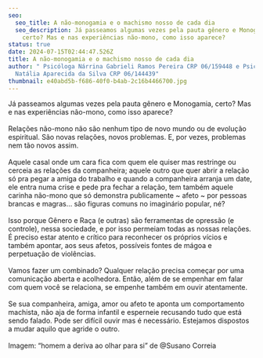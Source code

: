 ```yaml
---
seo:
  seo_title: A não-monogamia e o machismo nosso de cada dia
  seo_description: Já passeamos algumas vezes pela pauta gênero e Monogamia,
    certo? Mas e nas experiências não-mono, como isso aparece?
status: true
date: 2024-07-15T02:44:47.526Z
title: A não-monogamia e o machismo nosso de cada dia
author: " Psicóloga Nárrina Gabrieli Ramos Pereira CRP 06/159448 e Psicóloga
  Natália Aparecida da Silva CRP 06/144439"
thumbnail: e40abd5b-f686-40f0-b4ab-2c16b4466700.jpg
---
```

<!--StartFragment-->

Já passeamos algumas vezes pela pauta gênero e Monogamia, certo? Mas e nas experiências não-mono, como isso aparece?\
\
Relações não-mono não são nenhum tipo de novo mundo ou de evolução espiritual. São novas relações, novos problemas. E, por vezes, problemas nem tão novos assim.\
\
Aquele casal onde um cara fica com quem ele quiser mas restringe ou cerceia as relações da companheira; aquele outro que quer abrir a relação só pra pegar a amiga do trabalho e quando a companheira arranja um date, ele entra numa crise e pede pra fechar a relação, tem também aquele carinha não-mono que só demonstra publicamente \~ afeto \~ por pessoas brancas e magras… são figuras comuns no imaginário popular, né?\
\
Isso porque Gênero e Raça (e outras) são ferramentas de opressão (e controle), nessa sociedade, e por isso permeiam todas as nossas relações. É preciso estar atento e crítico para reconhecer os próprios vícios e também apontar, aos seus afetos, possíveis fontes de mágoa e perpetuação de violências.\
\
Vamos fazer um combinado? Qualquer relação precisa começar por uma comunicação aberta e acolhedora. Então, além de se empenhar em falar com quem você se relaciona, se empenhe também em ouvir atentamente.\
\
Se sua companheira, amiga, amor ou afeto te aponta um comportamento machista, não aja de forma infantil e esperneie recusando tudo que está sendo falado. Pode ser difícil ouvir mas é necessário. Estejamos dispostos a mudar aquilo que agride o outro.\
\
Imagem: “homem a deriva ao olhar para si” de @Susano Correia

<!--EndFragment-->